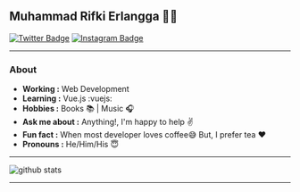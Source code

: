 ## Muhammad Rifki Erlangga 👨‍💻
[![Twitter Badge](https://img.shields.io/badge/-Rifkier-1ca0f1?style=flat-square&logo=twitter&logoColor=white&link=https://twitter.com/greedisgood999x)](https://twitter.com/greedisgood999x) 
[![Instagram Badge](https://img.shields.io/badge/-rier24_-purple?style=flat-square&logo=Instagram&logoColor=white&link=https://www.instagram.com/rier24_/)](https://www.instagram.com/rier24_/) 


---------------------------------------------------------------------------------------------------------------------------------------------------------------------------------
### About
-  **Working :** Web Development  
-  **Learning :** Vue.js :vuejs:
-  **Hobbies :** Books :books: | Music :headphones:
-  **Ask me about :** Anything!, I'm happy to help :v:
-  **Fun fact :** When most developer loves coffee:sweat_smile: But, I prefer tea :heart: 
-  **Pronouns :** He/Him/His :innocent:

---------------------------------------------------------------------------------------------------------------------------------------------------------------------------------

![github stats](https://github-readme-stats.vercel.app/api?username=RifkiEr24&show_icons=true)

---------------------------------------------------------------------------------------------------------------------------------------------------------------------------------
